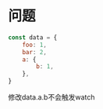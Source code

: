 # 问题
```js
const data = {
    foo: 1,
    bar: 2,
    a: {
        b: 1,
    },
}
```
修改data.a.b不会触发watch

